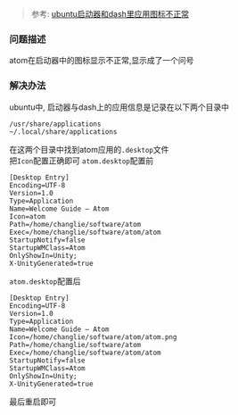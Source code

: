 > 参考: [ubuntu启动器和dash里应用图标不正常](https://www.cnblogs.com/kylinfish/p/5044624.html)

### 问题描述
atom在启动器中的图标显示不正常,显示成了一个问号

### 解决办法
ubuntu中, 启动器与dash上的应用信息是记录在以下两个目录中
```
/usr/share/applications
~/.local/share/applications
```
在这两个目录中找到atom应用的`.desktop`文件  
把`Icon`配置正确即可
`atom.desktop`配置前
```
[Desktop Entry]
Encoding=UTF-8
Version=1.0
Type=Application
Name=Welcome Guide — Atom
Icon=atom
Path=/home/changlie/software/atom
Exec=/home/changlie/software/atom/atom
StartupNotify=false
StartupWMClass=Atom
OnlyShowIn=Unity;
X-UnityGenerated=true
```

`atom.desktop`配置后
```
[Desktop Entry]
Encoding=UTF-8
Version=1.0
Type=Application
Name=Welcome Guide — Atom
Icon=/home/changlie/software/atom/atom.png
Path=/home/changlie/software/atom
Exec=/home/changlie/software/atom/atom
StartupNotify=false
StartupWMClass=Atom
OnlyShowIn=Unity;
X-UnityGenerated=true
```
最后重启即可
